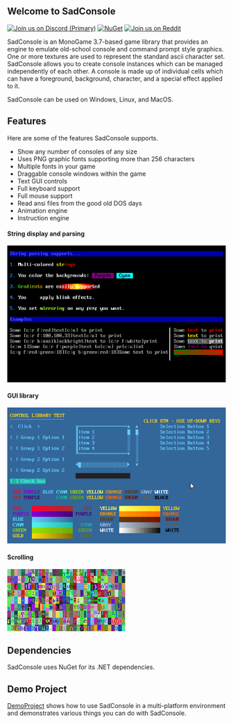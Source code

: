 ## Welcome to SadConsole

[![Join us on Discord (Primary)](https://img.shields.io/discord/501465397518925843.svg?label=discord)][discord] [![NuGet](https://img.shields.io/nuget/v/SadConsole.svg)][nuget] [![Join us on Reddit](https://img.shields.io/badge/reddit-SadConsole-red.svg)][reddit]



SadConsole is an MonoGame 3.7-based game library that provides an engine to emulate old-school console and command prompt style graphics. One or more textures are used to represent the standard ascii character set. SadConsole allows you to create console instances which can be managed independently of each other. A console is made up of individual cells which can have a foreground, background, character, and a special effect applied to it. 

SadConsole can be used on Windows, Linux, and MacOS.

## Features

Here are some of the features SadConsole supports.

* Show any number of consoles of any size
* Uses PNG graphic fonts supporting more than 256 characters
* Multiple fonts in your game
* Draggable console windows within the game
* Text GUI controls
* Full keyboard support
* Full mouse support
* Read ansi files from the good old DOS days
* Animation engine
* Instruction engine

#### String display and parsing
![string pic](images/stringparseexample.gif)

#### GUI library
![GUI library pic](images/ui-example.gif)

#### Scrolling
![scrolling console](images/scrolling-example2.gif)

## Dependencies
SadConsole uses NuGet for its .NET dependencies.

## Demo Project
[DemoProject](https://github.com/SadConsole/SadConsole/tree/master/src/DemoProject/SharedCode) shows how to use SadConsole in a multi-platform environment and demonstrates various things you can do with SadConsole.

[nuget]: http://www.nuget.org/packages/SadConsole/
[discord]: https://discord.gg/pAFNKYjczM
[reddit]: http://reddit.com/r/sadconsole